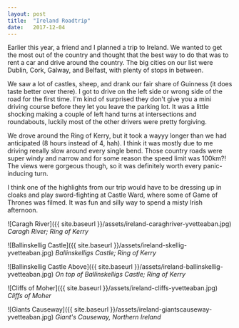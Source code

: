 ```yaml
---
layout: post
title:  "Ireland Roadtrip"
date:   2017-12-04 
---
```


Earlier this year, a friend and I planned a trip to Ireland. We wanted to get the most out of the country and thought that the best way to do that was to rent a car and drive around the country. The big cities on our list were Dublin, Cork, Galway, and Belfast, with plenty of stops in between. 

We saw a lot of castles, sheep, and drank our fair share of Guinness (it does taste better over there). I got to drive on the left side or wrong side of the road for the first time. I'm kind of surprised they don't give you a mini driving course before they let you leave the parking lot. It was a little shocking making a couple of left hand turns at intersections and roundabouts, luckily most of the other drivers were pretty forgiving.

We drove around the Ring of Kerry, but it took a wayyy longer than we had anticipated (8 hours instead of 4, hah). I think it was mostly due to me driving reeally slow around every single bend. Those country roads were super windy and narrow and for some reason the speed limit was 100km?! The views were gorgeous though, so it was definitely worth every panic-inducing turn.

I think one of the highlights from our trip would have to be dressing up in cloaks and play sword-fighting at Castle Ward, where some of Game of Thrones was filmed. It was fun and silly way to spend a misty Irish afternoon.


![Caragh River]({{ site.baseurl }}/assets/ireland-caraghriver-yvetteaban.jpg)
*Caragh River; Ring of Kerry*

![Ballinskellig Castle]({{ site.baseurl }}/assets/ireland-skellig-yvetteaban.jpg)
*Ballinskelligs Castle; Ring of Kerry*

![Ballinskellig Castle Above]({{ site.baseurl }}/assets/ireland-ballinskellig-yvetteaban.jpg)
*On top of Ballinskelligs Castle; Ring of Kerry*

![Cliffs of Moher]({{ site.baseurl }}/assets/ireland-cliffs-yvetteaban.jpg)
*Cliffs of Moher*

![Giants Causeway]({{ site.baseurl }}/assets/ireland-giantscauseway-yvetteaban.jpg)
*Giant's Causeway, Northern Ireland*